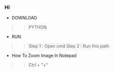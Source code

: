 ### Hi 

* DOWNLOAD 
>> PYTHON

* RUN
>> Step 1 : Open cmd
>> Step 2 : Run this path 

* How To Zoom Image In Notepad
>> Ctrl + "+"
